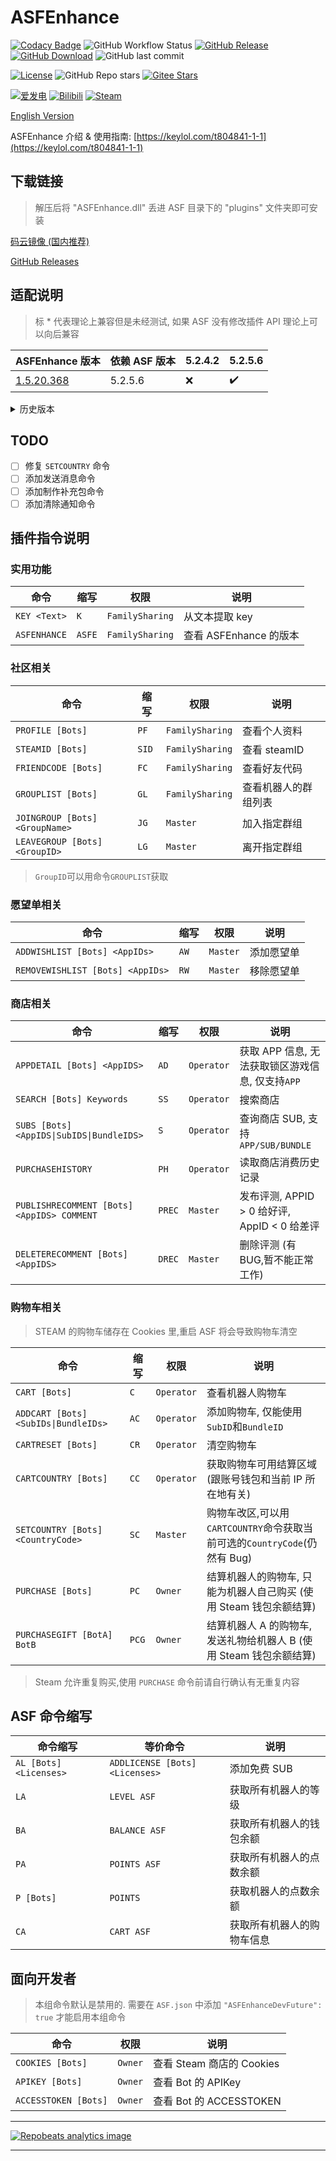 # ASFEnhance

[![Codacy Badge](https://app.codacy.com/project/badge/Grade/3d174e792fd4412bb6b34a77d67e5dea)](https://www.codacy.com/gh/chr233/ASFEnhance/dashboard)
![GitHub Workflow Status](https://img.shields.io/github/workflow/status/chr233/ASFEnhance/AutoBuild?logo=github)
[![GitHub Release](https://img.shields.io/github/v/release/chr233/ASFEnhance?logo=github)](https://github.com/chr233/ASFEnhance/releases)
[![GitHub Download](https://img.shields.io/github/downloads/chr233/ASFEnhance/total?logo=github)](https://img.shields.io/github/v/release/chr233/ASFEnhance)
![GitHub last commit](https://img.shields.io/github/last-commit/chr233/ASFEnhance?logo=github)

[![License](https://img.shields.io/github/license/chr233/ASFEnhance?logo=apache)](https://github.com/chr233/ASFEnhance/blob/master/license)
![GitHub Repo stars](https://img.shields.io/github/stars/chr233/ASFEnhance?logo=github)
[![Gitee Stars](https://gitee.com/chr_a1/ASFEnhance/badge/star.svg?theme=dark)](https://gitee.com/chr_a1/ASFEnhance/stargazers)

[![爱发电](https://img.shields.io/badge/爱发电-chr__-ea4aaa.svg?logo=github-sponsors)](https://afdian.net/@chr233)
[![Bilibili](https://img.shields.io/badge/bilibili-Chr__-00A2D8.svg?logo=bilibili)](https://space.bilibili.com/5805394)
[![Steam](https://img.shields.io/badge/steam-Chr__-1B2838.svg?logo=steam)](https://steamcommunity.com/id/Chr_)

[English Version](README.en.md)

ASFEnhance 介绍 & 使用指南: [https://keylol.com/t804841-1-1](https://keylol.com/t804841-1-1)

## 下载链接

> 解压后将 "ASFEnhance.dll" 丢进 ASF 目录下的 "plugins" 文件夹即可安装

[码云镜像 (国内推荐)](https://gitee.com/chr_a1/ASFEnhanceRelease/tree/master/%E6%9C%80%E6%96%B0%E7%89%88%E6%9C%AC)

[GitHub Releases](https://github.com/chr233/ASFEnhance/releases)

## 适配说明

> 标 \* 代表理论上兼容但是未经测试, 如果 ASF 没有修改插件 API 理论上可以向后兼容

| ASFEnhance 版本                                                            | 依赖 ASF 版本 | 5.2.4.2 | 5.2.5.6 |
| -------------------------------------------------------------------------- | ------------- | ------- | ------- |
| [1.5.20.368](https://github.com/chr233/ASFEnhance/releases/tag/1.5.20.368) | 5.2.5.6       | ❌      | ✔️      |

<details>
  <summary>历史版本</summary>

| ASFEnhance 版本                                                            | 依赖 ASF 版本 | 5.1.2.5 | 5.2.2.5 | 5.2.3.7 | 5.2.4.2 | 5.2.5.6 |
| -------------------------------------------------------------------------- | ------------- | ------- | ------- | ------- | ------- | ------- |
| [1.5.18.304](https://github.com/chr233/ASFEnhance/releases/tag/1.5.18.304) | 5.2.4.2       |         | ✔️\*    | ✔️\*    | ✔️      | ✔️\*    |
| [1.5.17.289](https://github.com/chr233/ASFEnhance/releases/tag/1.5.17.289) | 5.2.4.2       |         | ✔️\*    | ✔️\*    | ✔️      | ✔️\*    |
| [1.5.16.260](https://github.com/chr233/ASFEnhance/releases/tag/1.5.16.260) | 5.2.4.2       |         | ✔️\*    | ✔️\*    | ✔️      | ✔️\*    |
| [1.5.15.257](https://github.com/chr233/ASFEnhance/releases/tag/1.5.15.257) | 5.2.3.7       | ❌      | ✔️\*    | ✔️      | ✔️      |         |
| [1.5.14.235](https://github.com/chr233/ASFEnhance/releases/tag/1.5.14.235) | 5.2.2.5       | ❌      | ✔️      | ✔️      | ✔️\*    |         |
| [1.5.13.231](https://github.com/chr233/ASFEnhance/releases/tag/1.5.13.231) | 5.1.2.5       | ✔️      | ❌      | ❌      | ❌      |         |
| [1.5.12.230](https://github.com/chr233/ASFEnhance/releases/tag/1.5.12.230) | 5.1.2.5       | ✔️      | ❌      | ❌      | ❌      |         |

</details>

## TODO

- [ ] 修复 `SETCOUNTRY` 命令
- [ ] 添加发送消息命令
- [ ] 添加制作补充包命令
- [ ] 添加清除通知命令

## 插件指令说明

### 实用功能

| 命令         | 缩写   | 权限            | 说明                   |
| ------------ | ------ | --------------- | ---------------------- |
| `KEY <Text>` | `K`    | `FamilySharing` | 从文本提取 key         |
| `ASFENHANCE` | `ASFE` | `FamilySharing` | 查看 ASFEnhance 的版本 |

### 社区相关

| 命令                           | 缩写  | 权限            | 说明                 |
| ------------------------------ | ----- | --------------- | -------------------- |
| `PROFILE [Bots]`               | `PF`  | `FamilySharing` | 查看个人资料         |
| `STEAMID [Bots]`               | `SID` | `FamilySharing` | 查看 steamID         |
| `FRIENDCODE [Bots]`            | `FC`  | `FamilySharing` | 查看好友代码         |
| `GROUPLIST [Bots]`             | `GL`  | `FamilySharing` | 查看机器人的群组列表 |
| `JOINGROUP [Bots] <GroupName>` | `JG`  | `Master`        | 加入指定群组         |
| `LEAVEGROUP [Bots] <GroupID>`  | `LG`  | `Master`        | 离开指定群组         |

> `GroupID`可以用命令`GROUPLIST`获取

### 愿望单相关

| 命令                             | 缩写 | 权限     | 说明       |
| -------------------------------- | ---- | -------- | ---------- |
| `ADDWISHLIST [Bots] <AppIDs>`    | `AW` | `Master` | 添加愿望单 |
| `REMOVEWISHLIST [Bots] <AppIDs>` | `RW` | `Master` | 移除愿望单 |

### 商店相关

| 命令                                       | 缩写   | 权限       | 说明                                             |
| ------------------------------------------ | ------ | ---------- | ------------------------------------------------ |
| `APPDETAIL [Bots] <AppIDS>`                | `AD`   | `Operator` | 获取 APP 信息, 无法获取锁区游戏信息, 仅支持`APP` |
| `SEARCH [Bots] Keywords`                   | `SS`   | `Operator` | 搜索商店                                         |
| `SUBS [Bots] <AppIDS\|SubIDS\|BundleIDS>`  | `S`    | `Operator` | 查询商店 SUB, 支持`APP/SUB/BUNDLE`               |
| `PURCHASEHISTORY`                          | `PH`   | `Operator` | 读取商店消费历史记录                             |
| `PUBLISHRECOMMENT [Bots] <AppIDS> COMMENT` | `PREC` | `Master`   | 发布评测, APPID > 0 给好评, AppID < 0 给差评     |
| `DELETERECOMMENT [Bots] <AppIDS>`          | `DREC` | `Master`   | 删除评测 (有 BUG,暂不能正常工作)                 |

### 购物车相关

> STEAM 的购物车储存在 Cookies 里,重启 ASF 将会导致购物车清空

| 命令                                 | 缩写  | 权限       | 说明                                                                      |
| ------------------------------------ | ----- | ---------- | ------------------------------------------------------------------------- |
| `CART [Bots]`                        | `C`   | `Operator` | 查看机器人购物车                                                          |
| `ADDCART [Bots] <SubIDs\|BundleIDs>` | `AC`  | `Operator` | 添加购物车, 仅能使用`SubID`和`BundleID`                                   |
| `CARTRESET [Bots]`                   | `CR`  | `Operator` | 清空购物车                                                                |
| `CARTCOUNTRY [Bots]`                 | `CC`  | `Operator` | 获取购物车可用结算区域(跟账号钱包和当前 IP 所在地有关)                    |
| `SETCOUNTRY [Bots] <CountryCode>`    | `SC`  | `Master`   | 购物车改区,可以用`CARTCOUNTRY`命令获取当前可选的`CountryCode`(仍然有 Bug) |
| `PURCHASE [Bots]`                    | `PC`  | `Owner`    | 结算机器人的购物车, 只能为机器人自己购买 (使用 Steam 钱包余额结算)        |
| `PURCHASEGIFT [BotA] BotB`           | `PCG` | `Owner`    | 结算机器人 A 的购物车, 发送礼物给机器人 B (使用 Steam 钱包余额结算)       |

> Steam 允许重复购买,使用 `PURCHASE` 命令前请自行确认有无重复内容

## ASF 命令缩写

| 命令缩写               | 等价命令                       | 说明                       |
| ---------------------- | ------------------------------ | -------------------------- |
| `AL [Bots] <Licenses>` | `ADDLICENSE [Bots] <Licenses>` | 添加免费 SUB               |
| `LA`                   | `LEVEL ASF`                    | 获取所有机器人的等级       |
| `BA`                   | `BALANCE ASF`                  | 获取所有机器人的钱包余额   |
| `PA`                   | `POINTS ASF`                   | 获取所有机器人的点数余额   |
| `P [Bots]`             | `POINTS`                       | 获取机器人的点数余额       |
| `CA`                   | `CART ASF`                     | 获取所有机器人的购物车信息 |

## 面向开发者

> 本组命令默认是禁用的.
> 需要在 `ASF.json` 中添加 `"ASFEnhanceDevFuture": true` 才能启用本组命令

| 命令                 | 权限    | 说明                      |
| -------------------- | ------- | ------------------------- |
| `COOKIES [Bots]`     | `Owner` | 查看 Steam 商店的 Cookies |
| `APIKEY [Bots]`      | `Owner` | 查看 Bot 的 APIKey        |
| `ACCESSTOKEN [Bots]` | `Owner` | 查看 Bot 的 ACCESSTOKEN   |

---

[![Repobeats analytics image](https://repobeats.axiom.co/api/embed/df6309642cc2a447195c816473e7e54e8ae849f9.svg "Repobeats analytics image")](https://github.com/chr233/ASFEnhance/pulse)

---
